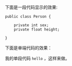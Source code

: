 下面是一段代码显示的效果:

```
public class Person {

    private int sex;
    private float height;

}
```

下面是单端代码的效果：

我的单段代码 `hello` ，这样来做。

